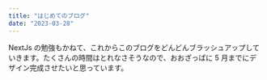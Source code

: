 ```yaml
---
title: "はじめてのブログ"
date: "2023-03-28"
---
```


NextJs の勉強もかねて、これからこのブログをどんどんブラッシュアップしていきます。たくさんの時間はとれなさそうなので、おおざっぱに 5 月までにデザイン完成させたいと思っています。

